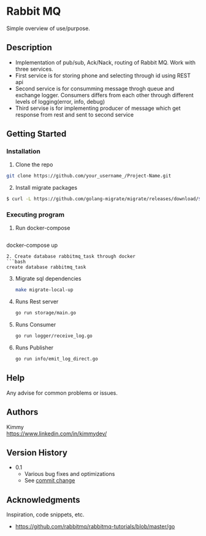 # Rabbit MQ

Simple overview of use/purpose.

## Description

*  Implementation of pub/sub, Ack/Nack, routing of Rabbit MQ. Work with three services. 
*  First service is for storing phone and selecting through id using REST api
*  Second service is for consumming message throgh queue and exchange logger. Consumers differs from each other through different levels of logging(error, info, debug)
*  Third servise is for implementing producer of message which get response from rest and sent to second service 

## Getting Started


### Installation


1.  Clone the repo
   ```sh
   git clone https://github.com/your_username_/Project-Name.git
   ```
2. Install migrate packages
```bash
$ curl -L https://github.com/golang-migrate/migrate/releases/download/$version/migrate.$platform-amd64.tar.gz | tar xvz
```

### Executing program

1. Run docker-compose 
   ```js
  docker-compose up
   ```
2. Create database rabbitmq_task through docker
   ```bash
  create database rabbitmq_task
   ```
3. Migrate sql dependencies
   ```bash
   make migrate-local-up
   ```
4. Runs Rest server
   ```bash
   go run storage/main.go
   ```
5. Runs Consumer
   ```bash
   go run logger/receive_log.go
   ```
6. Runs Publisher
   ```bash
   go run info/emit_log_direct.go
   ```
   

## Help

Any advise for common problems or issues.


## Authors

Kimmy   
https://www.linkedin.com/in/kimmydev/

## Version History

* 0.1
    * Various bug fixes and optimizations
    * See [commit change]() 

## Acknowledgments

Inspiration, code snippets, etc.
*  https://github.com/rabbitmq/rabbitmq-tutorials/blob/master/go

